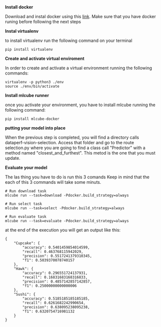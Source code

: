 __Install docker__

Download and instal docker using this [link](https://docs.docker.com/engine/install/). Make sure that you have docker runing before following the next steps

__Instal virtualenv__

to install virtualenv run the following command on your terminal
~~~
pip install virtualenv
~~~
__Create and activate virtual enviroment__

In order to create and activate a virtual environment running the following commands:
~~~
virtualenv -p python3 ./env
source ./env/bin/activate
~~~
__Install mlcube runner__

once you activate your environment, you have to install mlcube running the following command:
~~~
pip install mlcube-docker
~~~
__putting your model into place__

When the previous step is completed, you will find a directory calls dataperf-vision-selection. Access that folder and go to the route selection.py where you are going to find a class call "Predictor" with a method named "closest_and_furthest". This metod is the one that you must update.

__Evaluate your model__

The las thing you have to do is run this 3 comands
Keep in mind that the each of this 3 commands will take some minuts.
~~~
# Run download task
mlcube run --task=download -Pdocker.build_strategy=always

# Run select task
mlcube run --task=select -Pdocker.build_strategy=always

# Run evaluate task
mlcube run --task=evaluate -Pdocker.build_strategy=always
~~~
at the end of the execution you will get an output like this:
~~~
{
    "Cupcake": {
        "accuracy": 0.5401459854014599,
        "recall": 0.463768115942029,
        "precision": 0.5517241379310345,
        "f1": 0.5039370078740157
    },
    "Hawk": {
        "accuracy": 0.296551724137931,
        "recall": 0.16831683168316833,
        "precision": 0.4857142857142857,
        "f1": 0.25000000000000006
    },
    "Sushi": {
        "accuracy": 0.5185185185185185,
        "recall": 0.6261682242990654,
        "precision": 0.638095238095238,
        "f1": 0.6320754716981132
    }
}

~~~
